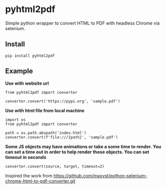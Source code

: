 # pyhtml2pdf
Simple python wrapper to convert HTML to PDF with headless Chrome via selenium.

## Install
```
pip install pyhtml2pdf
```

## Example

**Use with website url**

```
from pyhtml2pdf import converter

converter.convert('https://pypi.org', 'sample.pdf')
```

**Use with html file from local machine**

```
import os
from pyhtml2pdf import converter

path = os.path.abspath('index.html')
converter.convert(f'file:///{path}', 'sample.pdf')
```

**Some JS objects may have animations or take a some time to render. You can set a time out in order to help render those objects. You can set timeout in seconds**

```
converter.convert(source, target, timeout=2)
```

Inspired the work from https://github.com/maxvst/python-selenium-chrome-html-to-pdf-converter.git